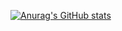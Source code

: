 [![Anurag's GitHub stats](https://github-readme-stats.vercel.app/api?username=muhammadzulmarijrizqifathullah&count_private=true&show_icons=true&theme=algolia)](https://github.com/anuraghazra/github-readme-stats)
